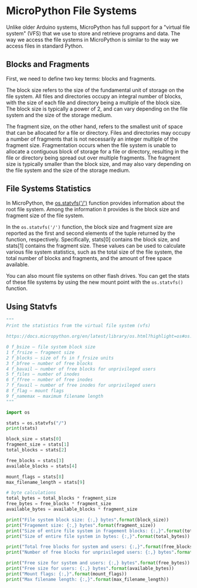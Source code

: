 # MicroPython File Systems

Unlike older Arduino systems, MicroPython has full support for a "virtual file system" (VFS) that we use to store and retrieve programs and data.  The way we access the file systems in MicroPython
is similar to the way we access files in standard Python.

## Blocks and Fragments

First, we need to define two key terms: blocks and fragments.

The block size refers to the size of the fundamental unit of storage on the file system. All files and directories occupy an integral number of blocks, with the size of each file and directory being a multiple of the block size. The block size is typically a power of 2, and can vary depending on the file system and the size of the storage medium.

The fragment size, on the other hand, refers to the smallest unit of space that can be allocated for a file or directory. Files and directories may occupy a number of fragments that is not necessarily an integer multiple of the fragment size. Fragmentation occurs when the file system is unable to allocate a contiguous block of storage for a file or directory, resulting in the file or directory being spread out over multiple fragments. The fragment size is typically smaller than the block size, and may also vary depending on the file system and the size of the storage medium.

## File Systems Statistics

In MicroPython, the [os.statvfs('/')](https://docs.micropython.org/en/latest/library/os.html?highlight=os#os.statvfs) function provides information about the root file system. Among the information it provides is the block size and fragment size of the file system.

In the ```os.statvfs('/')``` function, the block size and fragment size are reported as the first and second elements of the tuple returned by the function, respectively. Specifically, stats[0] contains the block size, and stats[1] contains the fragment size. These values can be used to calculate various file system statistics, such as the total size of the file system, the total number of blocks and fragments, and the amount of free space available.

You can also mount file systems on other flash drives.  You can get the stats of these file systems by using the new mount point with the ```os.statvfs()``` function.

## Using Statvfs

```py
"""
Print the statistics from the virtual file system (vfs)

https://docs.micropython.org/en/latest/library/os.html?highlight=os#os.statvfs

0 f_bsize – file system block size
1 f_frsize – fragment size
2 f_blocks – size of fs in f_frsize units
3 f_bfree – number of free blocks
4 f_bavail – number of free blocks for unprivileged users
5 f_files – number of inodes
6 f_ffree – number of free inodes
7 f_favail – number of free inodes for unprivileged users
8 f_flag – mount flags
9 f_namemax – maximum filename length
"""

import os

stats = os.statvfs("/")
print(stats)

block_size = stats[0]
fragment_size = stats[1]
total_blocks = stats[2]

free_blocks = stats[3]
available_blocks = stats[4]

mount_flags = stats[8]
max_filename_length = stats[9]

# byte calculations
total_bytes = total_blocks * fragment_size
free_bytes = free_blocks * fragment_size
available_bytes = available_blocks * fragment_size

print("File system block size: {:,} bytes".format(block_size))
print("Fragement size: {:,} bytes".format(fragment_size))
print("Size of entire file system in fragement blocks: {:,}".format(total_blocks))
print("Size of entire file system in bytes: {:,}".format(total_bytes))

print("Total free blocks for system and users: {:,}".format(free_blocks))
print("Number of free blocks for unprivileged users: {:,} bytes".format(available_blocks))

print("Free size for system and users: {:,} bytes".format(free_bytes))
print("Free size for users: {:,} bytes".format(available_bytes))
print("Mount flags: {:,}".format(mount_flags))
print("Max filename length: {:,}".format(max_filename_length))
```